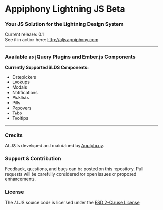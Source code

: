 # Appiphony Lightning JS Beta
### Your JS Solution for the Lightning Design System
Current release: 0.1  
See it in action here: <a href="http://aljs.appiphony.com" target="_blank">http://aljs.appiphony.com</a>

---

### Available as jQuery Plugins and Ember.js Components
**Currently Supported SLDS Components:**
* Datepickers
* Lookups
* Modals
* Notifications
* Picklists
* Pills
* Popovers
* Tabs
* Tooltips

---

### Credits
ALJS is developed and maintained by <a href="http://appiphony.com" target="_blank">Appiphony</a>.

### Support & Contribution
Feedback, questions, and bugs can be posted on this repository. Pull requests will be carefully considered for open issues or proposed enhancements.

### License
The ALJS source code is licensed under the <a href="http://opensource.org/licenses/BSD-2-Clause" target="_blank">BSD 2-Clause License</a>